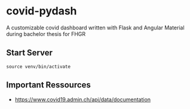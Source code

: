 # covid-pydash
A customizable covid dashboard written with Flask and Angular Material during bachelor thesis for FHGR

## Start Server
`source venv/bin/activate`

## Important Ressources
* https://www.covid19.admin.ch/api/data/documentation